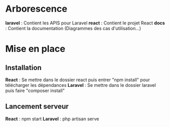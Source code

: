 # Arborescence
**laravel** : Contient les APIS pour Laravel
**react** : Contient le projet React
**docs** : Contient la documentation (Diagrammes des cas d'utilisation...)

# Mise en place
## Installation
**React** : Se mettre dans le dossier react puis entrer "npm install" pour télécharger les dépendances
**Laravel** : Se mettre dans le dossier laravel puis faire "composer install"

## Lancement serveur
**React** : npm start
**Laravel** : php artisan serve